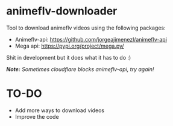 # animeflv-downloader
Tool to download animeflv videos using the following packages:
- Animeflv-api: https://github.com/jorgeajimenezl/animeflv-api
- Mega api: https://pypi.org/project/mega.py/

Shit in development but it does what it has to do :)

*__Note:__ Sometimes cloudflare blocks animeflv-api, try again!*

# TO-DO
- Add more ways to download videos
- Improve the code
